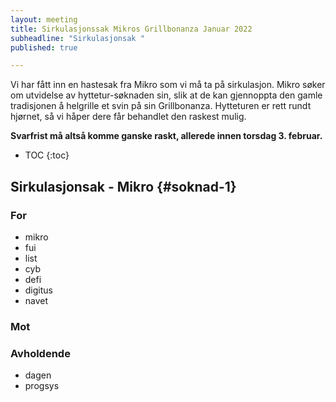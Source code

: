 ```yaml
---
layout: meeting
title: Sirkulasjonssak Mikros Grillbonanza Januar 2022
subheadline: "Sirkulasjonsak "
published: true

---
```


Vi har fått inn en hastesak fra Mikro som vi må ta på sirkulasjon. 
Mikro søker om utvidelse av hyttetur-søknaden sin, 
slik at de kan gjennoppta den gamle tradisjonen å 
helgrille et svin på sin Grillbonanza. Hytteturen er rett rundt 
hjørnet, så vi håper dere får behandlet den raskest mulig. 

__Svarfrist må altså komme ganske raskt, allerede innen torsdag 3. februar.__

* TOC
{:toc}

## Sirkulasjonsak - Mikro {#soknad-1}

### For
- mikro
- fui
- list
- cyb
- defi 
- digitus
- navet 

### Mot

### Avholdende
- dagen
- progsys



